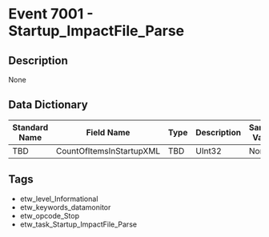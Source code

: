 # Event 7001 - Startup_ImpactFile_Parse

## Description
None

## Data Dictionary
|Standard Name|Field Name|Type|Description|Sample Value|
|---|---|---|---|---|
|TBD|CountOfItemsInStartupXML|TBD|UInt32|None|None|

## Tags
* etw_level_Informational
* etw_keywords_datamonitor
* etw_opcode_Stop
* etw_task_Startup_ImpactFile_Parse